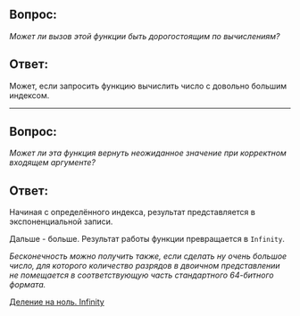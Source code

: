 ## Вопрос:
*Может ли вызов этой функции быть дорогостоящим по вычислениям?*
 
## Ответ:

Может, если запросить функцию вычислить число с 
довольно большим индексом.

---

## Вопрос:
*Может ли эта функция вернуть неожиданное значение
при корректном входящем аргументе?*
 
## Ответ:

Начиная с определённого индекса, результат представляется
в экспоненциальной записи.

Дальше - больше. Результат работы функции 
превращается в `Infinity`.

*Бесконечность можно получить также, 
если сделать ну очень большое число, 
для которого количество разрядов в 
двоичном представлении не помещается в 
соответствующую часть стандартного 64-битного формата.*

[Деление на ноль. Infinity](https://learn.javascript.ru/number#%D0%B4%D0%B5%D0%BB%D0%B5%D0%BD%D0%B8%D0%B5-%D0%BD%D0%B0-%D0%BD%D0%BE%D0%BB%D1%8C-infinity)